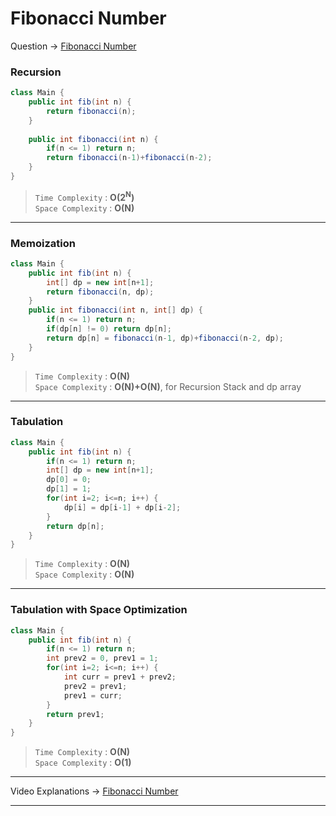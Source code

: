 # Fibonacci Number
Question -> [Fibonacci Number](https://leetcode.com/problems/fibonacci-number/)    

### Recursion
```java
class Main {
    public int fib(int n) {
        return fibonacci(n);
    }
    
    public int fibonacci(int n) {
        if(n <= 1) return n;
        return fibonacci(n-1)+fibonacci(n-2);
    }
}
```
> `Time Complexity` : **O(2<sup>N</sup>)**          
> `Space Complexity` : **O(N)**
---
### Memoization
```java
class Main {
    public int fib(int n) {
        int[] dp = new int[n+1];
        return fibonacci(n, dp);
    }
    public int fibonacci(int n, int[] dp) {
        if(n <= 1) return n;
        if(dp[n] != 0) return dp[n];
        return dp[n] = fibonacci(n-1, dp)+fibonacci(n-2, dp);
    }
}
```
> `Time Complexity` : **O(N)**          
> `Space Complexity` : **O(N)+O(N)**, for Recursion Stack and dp array
---
### Tabulation
```java
class Main {
    public int fib(int n) {
        if(n <= 1) return n;
        int[] dp = new int[n+1];
        dp[0] = 0;
        dp[1] = 1;
        for(int i=2; i<=n; i++) {
            dp[i] = dp[i-1] + dp[i-2];
        }
        return dp[n];
    }
}
```
> `Time Complexity` : **O(N)**          
> `Space Complexity` : **O(N)**
---
### Tabulation with Space Optimization
```java
class Main {
    public int fib(int n) {
        if(n <= 1) return n;
        int prev2 = 0, prev1 = 1;
        for(int i=2; i<=n; i++) {
            int curr = prev1 + prev2;
            prev2 = prev1;
            prev1 = curr;
        }
        return prev1;
    }
}
```
> `Time Complexity` : **O(N)**          
> `Space Complexity` : **O(1)**
---
Video Explanations -> [Fibonacci Number](https://youtu.be/tyB0ztf0DNY?list=PLgUwDviBIf0qUlt5H_kiKYaNSqJ81PMMY)   
<hr>
